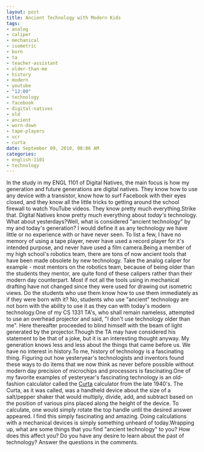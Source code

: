 ```yaml
--- 
layout: post
title: Ancient Technology with Modern Kids
tags: 
- analog
- caliper
- mechanical
- isometric
- born
- ta
- teacher-assistant
- older-than-me
- history
- modern
- youtube
- "12:00"
- technology
- facebook
- digital-natives
- old
- ancient
- worn-down
- tape-players
- vcr
- curta
date: September 09, 2010, 08:06 AM
categories: 
- english-1101
- technology
---
```

In the study in my ENGL 1101 of Digital Natives, the main focus is how my generation and future generations are digital natives. They know how to use any device with a transistor, know how to surf Facebook with their eyes closed, and they know all the little tricks to getting around the school firewall to watch YouTube videos. They know pretty much everything.Strike that. Digital Natives know pretty much everything about _today's_ technology. What about yesterdays?Well, what is considered "ancient technology" by my and today's generation? I would define it as any technology we have little or no experience with or have never seen. To list a few, I have no memory of using a tape player, never have used a record player for it's intended purpose, and never have used a film camera.Being a member of my high school's robotics team, there are tons of now ancient tools that have been made obsolete by new technology. Take the analog caliper for example - most mentors on the robotics team, because of being older than the students they mentor, are quite fond of these calipers rather than their modern day counterpart. Most if not all the tools using in mechanical drafting have not changed since they were used for drawing out isometric views. Do the students who use them know how to use them immediately as if they were born with it? No, students who use "ancient" technology are not born with the ability to use it as they can with today's modern technology.One of my CS 1331 TA's, who shall remain nameless, attempted to use an overhead projector and said, "I don't use technology older than me". Here thereafter proceeded to blind himself with the beam of light generated by the projector.Though the TA may have considered his statement to be that of a joke, but it is an interesting thought anyway. My generation knows less and less about the things that came before us. We have no interest in history.To me, history of technology is a fascinating thing. Figuring out how yesteryear's technologists and inventors found these ways to do items that we now think as never before possible without modern day precision of microchips and processors is fascinating.One of my favorite examples of yesteryear's fascinating technology is an old-fashion calculator called the [Curta](http://en.wikipedia.org/wiki/Curta_calculator) calculator from the late 1940's. The Curta, as it was called, was a handheld device about the size of a salt/pepper shaker that would multiply, divide, add, and subtract based on the position of various pins placed along the height of the device. To calculate, one would simply rotate the top handle until the desired answer appeared. I find this simply fascinating and amazing. Doing calculations with a mechanical devices is simply something unheard of today.Wrapping up, what are some things that you find "ancient technology" to you? How does this affect you? Do you have any desire to learn about the past of technology? Answer the questions in the comments.
